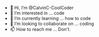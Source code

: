 - 👋 Hi, I’m @CalvinC-CoolCoder
- 👀 I’m interested in ... code
- 🌱 I’m currently learning ... how to code
- 💞️ I’m looking to collaborate on ... coding
- 📫 How to reach me ... Don't.

<!---
CalvinC-CoolCoder/CalvinC-CoolCoder is a ✨ special ✨ repository because its `README.md` (this file) appears on your GitHub profile.
You can click the Preview link to take a look at your changes.
--->
